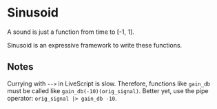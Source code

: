 # Sinusoid

A sound is just a function from time to [-1, 1].

Sinusoid is an expressive framework to write these functions.

## Notes

Currying with `-->` in LiveScript is slow. Therefore, functions like `gain_db` must be called like `gain_db(-10)(orig_signal)`. Better yet, use the pipe operator: `orig_signal |> gain_db -10`.
